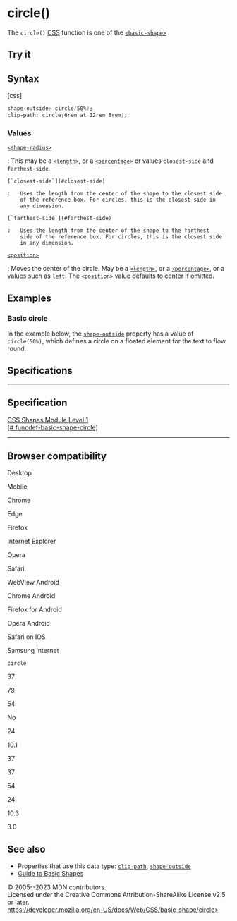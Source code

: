 circle()
========

The `circle()` [CSS](https://developer.mozilla.org/en-US/docs/Web/CSS)
function is one of the [`<basic-shape>`](basic-shape.md) [](css_types.md).

Try it
------

Syntax
------

[css]

```css
shape-outside: circle(50%);
clip-path: circle(6rem at 12rem 8rem);
```

### Values

[`<shape-radius>`](#shape-radius)

:   This may be a [`<length>`](length.md), or a
    [`<percentage>`](percentage.md) or values `closest-side` and
    `farthest-side`.

    [`closest-side`](#closest-side)

    :   Uses the length from the center of the shape to the closest side
        of the reference box. For circles, this is the closest side in
        any dimension.

    [`farthest-side`](#farthest-side)

    :   Uses the length from the center of the shape to the farthest
        side of the reference box. For circles, this is the closest side
        in any dimension.

[`<position>`](#position)

:   Moves the center of the circle. May be a [`<length>`](length.md), or
    a [`<percentage>`](percentage.md), or a values such as `left`. The
    `<position>` value defaults to center if omitted.

Examples
--------

### Basic circle

In the example below, the [`shape-outside`](shape-outside.md) property
has a value of `circle(50%)`, which defines a circle on a floated
element for the text to flow round.

Specifications
--------------

  -------------------------------------------------------------------------------------------------------

Specification
  -------------------------------------------------------------------------------------------------------

  [CSS Shapes Module Level 1\
  [\#
  funcdef-basic-shape-circle]](https://drafts.csswg.org/css-shapes/#funcdef-basic-shape-circle)

  -------------------------------------------------------------------------------------------------------

Browser compatibility
---------------------

Desktop

Mobile

Chrome

Edge

Firefox

Internet Explorer

Opera

Safari

WebView Android

Chrome Android

Firefox for Android

Opera Android

Safari on IOS

Samsung Internet

`circle`

37

79

54

No

24

10.1

37

37

54

24

10.3

3.0

See also
--------

- Properties that use this data type: [`clip-path`](clip-path.md),
    [`shape-outside`](shape-outside.md)
- [Guide to Basic Shapes](basic_shapes.md)

© 2005--2023 MDN contributors.\
Licensed under the Creative Commons Attribution-ShareAlike License v2.5
or later.\
https://developer.mozilla.org/en-US/docs/Web/CSS/basic-shape/circle>
